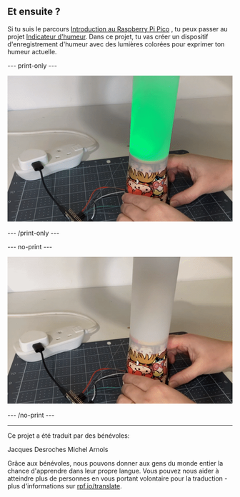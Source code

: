 ## Et ensuite ?

Si tu suis le parcours [Introduction au Raspberry Pi Pico](https://projects.raspberrypi.org/fr-FR/raspberrypi/pico-intro) , tu peux passer au projet [Indicateur d'humeur](https://projects.raspberrypi.org/fr-FR/projects/mood-indicator). Dans ce projet, tu vas créer un dispositif d'enregistrement d'humeur avec des lumières colorées pour exprimer ton humeur actuelle.

--- print-only ---

![Un morceau de papier calque est enroulé autour d'un gobelet en carton. Une lumière verte brille à travers le papier calque.](images/mood-lamp.PNG)

--- /print-only ---

--- no-print ---

![Un morceau de papier calque est enroulé autour d'un gobelet en carton. Le bouton sur le côté de la tasse est pressé pour changer la couleur de la lampe.](images/mood-lamp.gif)

--- /no-print ---

***

Ce projet a été traduit par des bénévoles:

Jacques Desroches
Michel Arnols

Grâce aux bénévoles, nous pouvons donner aux gens du monde entier la chance d'apprendre dans leur propre langue. Vous pouvez nous aider à atteindre plus de personnes en vous portant volontaire pour la traduction - plus d'informations sur [rpf.io/translate](https://rpf.io/translate).